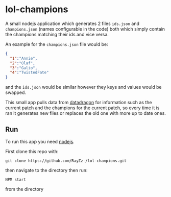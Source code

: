 # lol-champions

A small nodejs application which generates 2 files `ids.json` and `champions.json` (names configurable in the code) both which simply contain the champions matching their ids and vice versa.

An example for the `champions.json` file would be:

```json
{
  "1":"Annie",
  "2":"Olaf",
  "3":"Galio",
  "4":"TwistedFate"
}
```

and the `ids.json` would be similar however they keys and values would be swapped.

This small app pulls data from [datadragon](https://developer.riotgames.com/ddragon.html) for information such as the current patch and the champions for the current patch, so every time it is ran it generates new files or replaces the old one with more up to date ones.

## Run

To run this app you need [nodejs](https://nodejs.org/en/).

First clone this repo with: 

```git
git clone https://github.com/RayZz-/lol-champions.git
```
then navigate to the directory then run:
```shell script
NPM start
```
from the directory